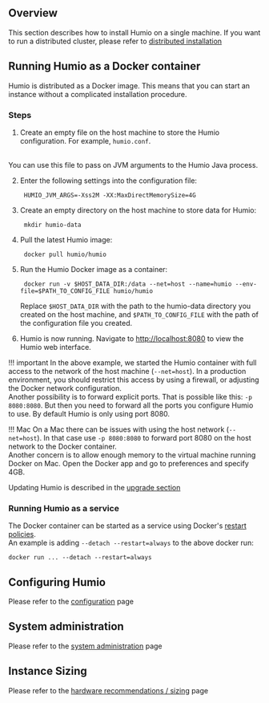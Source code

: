 ## Overview

This section describes how to install Humio on a single machine. If you want to run a distributed cluster, please refer to [distributed installation](installation-distributed.md)

## Running Humio as a Docker container

Humio is distributed as a Docker image. This means that you can start an instance without a complicated installation procedure.

### Steps

1. Create an empty file on the host machine to store the Humio configuration. For example, `humio.conf`.
<br />
You can use this file to pass on JVM arguments to the Humio Java process.

2. Enter the following settings into the configuration file:

        HUMIO_JVM_ARGS=-Xss2M -XX:MaxDirectMemorySize=4G


<!--
    !!! note
        These settings are for a machine with 8GB of RAM or more.
-->

3. Create an empty directory on the host machine to store data for Humio:

        mkdir humio-data

5. Pull the latest Humio image:

        docker pull humio/humio

6. Run the Humio Docker image as a container:

        docker run -v $HOST_DATA_DIR:/data --net=host --name=humio --env-file=$PATH_TO_CONFIG_FILE humio/humio

    Replace `$HOST_DATA_DIR` with the path to the humio-data directory you created on the host machine, and `$PATH_TO_CONFIG_FILE` with the path of the configuration file you created.

7. Humio is now running. Navigate to [http://localhost:8080](http://localhost:8080) to view the Humio web interface.

!!! important
    In the above example, we started the Humio container with full access to the network of the host machine (`--net=host`). In a production environment, you should restrict this access by using a firewall, or adjusting the Docker network configuration.  
    Another possibility is to forward explicit ports. That is possible like this: `-p 8080:8080`. But then you need to forward all the ports you configure Humio to use. By default Humio is only using port 8080.
    
    
!!! Mac
    On a Mac there can be issues with using the host network (`--net=host`). In that case use `-p 8080:8080` to forward port 8080 on the host network to the Docker container.  
    Another concern is to allow enough memory to the virtual machine running Docker on Mac. Open the Docker app and go to preferences and specify 4GB.


Updating Humio is described in the [upgrade section](sysadm.md#upgrading)

### Running Humio as a service

The Docker container can be started as a service using Docker's [restart policies](https://docs.docker.com/engine/reference/run/#restart-policies-restart).  
An example is adding `--detach --restart=always` to the above docker run:

```
docker run ... --detach --restart=always
```


## Configuring Humio
Please refer to the [configuration](configuration.md) page


## System administration
Please refer to the [system administration](sysadm.md) page

## Instance Sizing
Please refer to the [hardware recommendations / sizing](instance-sizing.md) page

